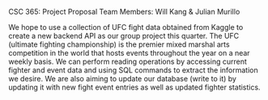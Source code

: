 CSC 365: Project Proposal
Team Members: Will Kang & Julian Murillo

We hope to use a collection of UFC fight data obtained from Kaggle to create a new backend API as our group project this quarter. The UFC (ultimate fighting championship) is the premier mixed marshal arts competition in the world that hosts events throughout the year on a near weekly basis. We can perform reading operations by accessing current fighter and event data and using SQL commands to extract the information we desire. We are also aiming to update our database (write to it) by updating it with new fight event entries as well as updated fighter statistics. 